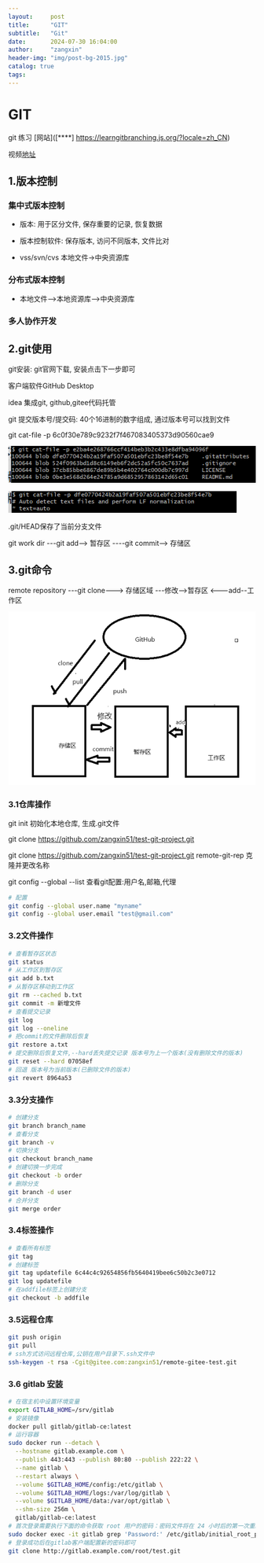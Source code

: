 ```yaml
---
layout:     post
title:      "GIT"
subtitle:   "Git"
date:       2024-07-30 16:04:00
author:     "zangxin"
header-img: "img/post-bg-2015.jpg"
catalog: true
tags:
---
```


# GIT

git 练习 [网站]([****]    https://learngitbranching.js.org/?locale=zh_CN)

视频[地址](https://www.bilibili.com/video/BV1wm4y1z7Dg)



## 1.版本控制

### 集中式版本控制

- 版本: 用于区分文件, 保存重要的记录, 恢复数据

- 版本控制软件: 保存版本, 访问不同版本, 文件比对
- vss/svn/cvs 本地文件->中央资源库

### 分布式版本控制

- 本地文件-->本地资源库-->中央资源库

### 多人协作开发

## 2.git使用

git安装: git官网下载, 安装点击下一步即可

客户端软件GitHub Desktop

idea 集成git, github,gitee代码托管

git 提交版本号/提交码: 40个16进制的数字组成, 通过版本号可以找到文件

git cat-file -p 6c0f30e789c9232f7f467083405373d90560cae9

![image-20240731194752341](../img/md-img/image-20240731194752341.png)

![image-20240731195230233](../img/md-img/image-20240731195230233.png)

.git/HEAD保存了当前分支文件

git work dir ---git add--> 暂存区 ----git commit--> 存储区

## 3.git命令

remote repository ---git clone---> 存储区域 ---修改-->暂存区 <---add--工作区

![image-20240731203703766](../img/md-img/2024-07-30-git/image-20240731203703766.png)

### 3.1仓库操作

git init 初始化本地仓库, 生成.git文件

git clone https://github.com/zangxin51/test-git-project.git

git clone https://github.com/zangxin51/test-git-project.git remote-git-rep 克隆并更改名称

 git config --global --list 查看git配置:用户名,邮箱,代理

```bash
# 配置
git config --global user.name "myname"
git config --global user.email "test@gmail.com"
```

### 3.2文件操作

```bash
# 查看暂存区状态
git status
# 从工作区到暂存区
git add b.txt
# 从暂存区移动到工作区
git rm --cached b.txt
git commit -m 新增文件
# 查看提交记录
git log
git log --oneline
# 把commit的文件删除后恢复
git restore a.txt
# 提交删除后恢复文件,--hard丢失提交记录 版本号为上一个版本(没有删除文件的版本)
git reset --hard 07058ef
# 回退 版本号为当前版本(已删除文件的版本)
git revert 8964a53
```

### 3.3分支操作

```bash
# 创建分支
git branch branch_name
# 查看分支
git branch -v
# 切换分支
git checkout branch_name
# 创建切换一步完成
git checkout -b order
# 删除分支
git branch -d user
# 合并分支
git merge order
```

### 3.4标签操作

```bash
# 查看所有标签
git tag
# 创建标签
git tag updatefile 6c44c4c92654856fb5640419bee6c50b2c3e0712
git log updatefile
# 在addfile标签上创建分支
git checkout -b addfile

```

### 3.5远程仓库

```bash
git push origin
git pull
# ssh方式访问远程仓库,公钥在用户目录下.ssh文件中
ssh-keygen -t rsa -Cgit@gitee.com:zangxin51/remote-gitee-test.git

```

### 3.6 gitlab [安装](https://zhuanlan.zhihu.com/p/627162137)

```bash
# 在宿主机中设置环境变量
export GITLAB_HOME=/srv/gitlab
# 安装镜像
docker pull gitlab/gitlab-ce:latest
# 运行容器
sudo docker run --detach \
  --hostname gitlab.example.com \
  --publish 443:443 --publish 80:80 --publish 222:22 \
  --name gitlab \
  --restart always \
  --volume $GITLAB_HOME/config:/etc/gitlab \
  --volume $GITLAB_HOME/logs:/var/log/gitlab \
  --volume $GITLAB_HOME/data:/var/opt/gitlab \
  --shm-size 256m \
  gitlab/gitlab-ce:latest
# 首次登录需要执行下面的命令获取 root 用户的密码：密码文件将在 24 小时后的第一次重新配置运行中自动删除。 
sudo docker exec -it gitlab grep 'Password:' /etc/gitlab/initial_root_password
# 登录成功后在gitlab客户端配置新的密码即可
git clone http://gitlab.example.com/root/test.git

```

